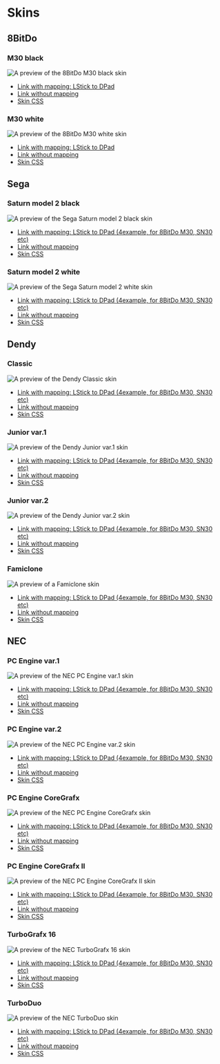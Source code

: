 # Skins

## 8BitDo

### M30 black

![A preview of the 8BitDo M30 black skin](https://raw.githubusercontent.com/frolovlife/gamepadviewer-skins/refs/heads/main/preview/8bitdo-m30-black.svg "A preview of the 8BitDo M30 black skin")
- [Link with mapping: LStick to DPad](https://gamepadviewer.com/?p=1&css=https://frolovlife.github.io/gamepadviewer-skins/8bitdo/m30-black.css&map={"mapping":[{"targetType":"buttons","target":"14","disabled":false,"choiceOperand":"-","choiceType":"axes","choice":"0"},{"targetType":"buttons","target":"15","disabled":false,"choiceOperand":"%2B","choiceType":"axes","choice":"0"},{"targetType":"buttons","target":"12","disabled":false,"choiceOperand":"-","choiceType":"axes","choice":"1"},{"targetType":"buttons","target":"13","disabled":false,"choiceOperand":"%2B","choiceType":"axes","choice":"1"}]})
- [Link without mapping](https://gamepadviewer.com/?p=1&css=https://frolovlife.github.io/gamepadviewer-skins/8bitdo/m30-black.css)
- [Skin CSS](https://frolovlife.github.io/gamepadviewer-skins/8bitdo/m30-black.css)

### M30 white

![A preview of the 8BitDo M30 white skin](https://raw.githubusercontent.com/frolovlife/gamepadviewer-skins/refs/heads/main/preview/8bitdo-m30-white.svg "A preview of the 8BitDo M30 white skin")
- [Link with mapping: LStick to DPad](https://gamepadviewer.com/?p=1&css=https://frolovlife.github.io/gamepadviewer-skins/8bitdo/m30-white.css&map={"mapping":[{"targetType":"buttons","target":"14","disabled":false,"choiceOperand":"-","choiceType":"axes","choice":"0"},{"targetType":"buttons","target":"15","disabled":false,"choiceOperand":"%2B","choiceType":"axes","choice":"0"},{"targetType":"buttons","target":"12","disabled":false,"choiceOperand":"-","choiceType":"axes","choice":"1"},{"targetType":"buttons","target":"13","disabled":false,"choiceOperand":"%2B","choiceType":"axes","choice":"1"}]})
- [Link without mapping](https://gamepadviewer.com/?p=1&css=https://frolovlife.github.io/gamepadviewer-skins/8bitdo/m30-white.css)
- [Skin CSS](https://frolovlife.github.io/gamepadviewer-skins/8bitdo/m30-white.css)

## Sega

### Saturn model 2 black

![A preview of the Sega Saturn model 2 black skin](https://raw.githubusercontent.com/frolovlife/gamepadviewer-skins/refs/heads/main/preview/sega-saturn-m2-black.svg "A preview of the Sega Saturn model 2 black skin")
- [Link with mapping: LStick to DPad (4example, for 8BitDo M30, SN30 etc)](https://gamepadviewer.com/?p=1&css=https://frolovlife.github.io/gamepadviewer-skins/sega/saturn-model2-black.css&map={"mapping":[{"targetType":"buttons","target":"14","disabled":false,"choiceOperand":"-","choiceType":"axes","choice":"0"},{"targetType":"buttons","target":"15","disabled":false,"choiceOperand":"%2B","choiceType":"axes","choice":"0"},{"targetType":"buttons","target":"12","disabled":false,"choiceOperand":"-","choiceType":"axes","choice":"1"},{"targetType":"buttons","target":"13","disabled":false,"choiceOperand":"%2B","choiceType":"axes","choice":"1"}]})
- [Link without mapping](https://gamepadviewer.com/?p=1&css=https://frolovlife.github.io/gamepadviewer-skins/sega/saturn-model2-black.css)
- [Skin CSS](https://frolovlife.github.io/gamepadviewer-skins/sega/saturn-model2-black.css)

### Saturn model 2 white

![A preview of the Sega Saturn model 2 white skin](https://raw.githubusercontent.com/frolovlife/gamepadviewer-skins/refs/heads/main/preview/sega-saturn-m2-white.svg "A preview of the Sega Saturn model 2 white skin")
- [Link with mapping: LStick to DPad (4example, for 8BitDo M30, SN30 etc)](https://gamepadviewer.com/?p=1&css=https://frolovlife.github.io/gamepadviewer-skins/sega/saturn-model2-white.css&map={"mapping":[{"targetType":"buttons","target":"14","disabled":false,"choiceOperand":"-","choiceType":"axes","choice":"0"},{"targetType":"buttons","target":"15","disabled":false,"choiceOperand":"%2B","choiceType":"axes","choice":"0"},{"targetType":"buttons","target":"12","disabled":false,"choiceOperand":"-","choiceType":"axes","choice":"1"},{"targetType":"buttons","target":"13","disabled":false,"choiceOperand":"%2B","choiceType":"axes","choice":"1"}]})
- [Link without mapping](https://gamepadviewer.com/?p=1&css=https://frolovlife.github.io/gamepadviewer-skins/sega/saturn-model2-white.css)
- [Skin CSS](https://frolovlife.github.io/gamepadviewer-skins/sega/saturn-model2-white.css)


## Dendy

### Classic

![A preview of the Dendy Classic skin](https://raw.githubusercontent.com/frolovlife/gamepadviewer-skins/refs/heads/main/preview/dendy-classic.svg "A preview of the Dendy Classic skin")
- [Link with mapping: LStick to DPad (4example, for 8BitDo M30, SN30 etc)](https://gamepadviewer.com/?p=1&css=https://frolovlife.github.io/gamepadviewer-skins/dendy/classic.css&map={"mapping":[{"targetType":"buttons","target":"14","disabled":false,"choiceOperand":"-","choiceType":"axes","choice":"0"},{"targetType":"buttons","target":"15","disabled":false,"choiceOperand":"%2B","choiceType":"axes","choice":"0"},{"targetType":"buttons","target":"12","disabled":false,"choiceOperand":"-","choiceType":"axes","choice":"1"},{"targetType":"buttons","target":"13","disabled":false,"choiceOperand":"%2B","choiceType":"axes","choice":"1"}]})
- [Link without mapping](https://gamepadviewer.com/?p=1&css=https://frolovlife.github.io/gamepadviewer-skins/dendy/classic.css)
- [Skin CSS](https://frolovlife.github.io/gamepadviewer-skins/dendy/classic.css)

### Junior var.1

![A preview of the Dendy Junior var.1 skin](https://raw.githubusercontent.com/frolovlife/gamepadviewer-skins/refs/heads/main/preview/dendy-junior-v1.svg "A preview of the Dendy Junior var.1 skin")
- [Link with mapping: LStick to DPad (4example, for 8BitDo M30, SN30 etc)](https://gamepadviewer.com/?p=1&css=https://frolovlife.github.io/gamepadviewer-skins/dendy/junior-v1.css&map={"mapping":[{"targetType":"buttons","target":"14","disabled":false,"choiceOperand":"-","choiceType":"axes","choice":"0"},{"targetType":"buttons","target":"15","disabled":false,"choiceOperand":"%2B","choiceType":"axes","choice":"0"},{"targetType":"buttons","target":"12","disabled":false,"choiceOperand":"-","choiceType":"axes","choice":"1"},{"targetType":"buttons","target":"13","disabled":false,"choiceOperand":"%2B","choiceType":"axes","choice":"1"}]})
- [Link without mapping](https://gamepadviewer.com/?p=1&css=https://frolovlife.github.io/gamepadviewer-skins/dendy/junior-v1.css)
- [Skin CSS](https://frolovlife.github.io/gamepadviewer-skins/dendy/junior-v1.css)

### Junior var.2

![A preview of the Dendy Junior var.2 skin](https://raw.githubusercontent.com/frolovlife/gamepadviewer-skins/refs/heads/main/preview/dendy-junior-v2.svg "A preview of the Dendy Junior var.2 skin")
- [Link with mapping: LStick to DPad (4example, for 8BitDo M30, SN30 etc)](https://gamepadviewer.com/?p=1&css=https://frolovlife.github.io/gamepadviewer-skins/dendy/junior-v2.css&map={"mapping":[{"targetType":"buttons","target":"14","disabled":false,"choiceOperand":"-","choiceType":"axes","choice":"0"},{"targetType":"buttons","target":"15","disabled":false,"choiceOperand":"%2B","choiceType":"axes","choice":"0"},{"targetType":"buttons","target":"12","disabled":false,"choiceOperand":"-","choiceType":"axes","choice":"1"},{"targetType":"buttons","target":"13","disabled":false,"choiceOperand":"%2B","choiceType":"axes","choice":"1"}]})
- [Link without mapping](https://gamepadviewer.com/?p=1&css=https://frolovlife.github.io/gamepadviewer-skins/dendy/junior-v2.css)
- [Skin CSS](https://frolovlife.github.io/gamepadviewer-skins/dendy/junior-v2.css)

### Famiclone

![A preview of a Famiclone skin](https://raw.githubusercontent.com/frolovlife/gamepadviewer-skins/refs/heads/main/preview/famiclone.svg "A preview of a Famiclone skin")
- [Link with mapping: LStick to DPad (4example, for 8BitDo M30, SN30 etc)](https://gamepadviewer.com/?p=1&css=https://frolovlife.github.io/gamepadviewer-skins/dendy/famiclone.css&map={"mapping":[{"targetType":"buttons","target":"14","disabled":false,"choiceOperand":"-","choiceType":"axes","choice":"0"},{"targetType":"buttons","target":"15","disabled":false,"choiceOperand":"%2B","choiceType":"axes","choice":"0"},{"targetType":"buttons","target":"12","disabled":false,"choiceOperand":"-","choiceType":"axes","choice":"1"},{"targetType":"buttons","target":"13","disabled":false,"choiceOperand":"%2B","choiceType":"axes","choice":"1"}]})
- [Link without mapping](https://gamepadviewer.com/?p=1&css=https://frolovlife.github.io/gamepadviewer-skins/dendy/famiclone.css)
- [Skin CSS](https://frolovlife.github.io/gamepadviewer-skins/dendy/famiclone.css)


## NEC

### PC Engine var.1

![A preview of the NEC PC Engine var.1 skin](https://raw.githubusercontent.com/frolovlife/gamepadviewer-skins/refs/heads/main/preview/nec-pce-1.svg "A preview of the NEC PC Engine var.1 skin")
- [Link with mapping: LStick to DPad (4example, for 8BitDo M30, SN30 etc)](https://gamepadviewer.com/?p=1&css=https://frolovlife.github.io/gamepadviewer-skins/nec/pce-v1.css&map={"mapping":[{"targetType":"buttons","target":"14","disabled":false,"choiceOperand":"-","choiceType":"axes","choice":"0"},{"targetType":"buttons","target":"15","disabled":false,"choiceOperand":"%2B","choiceType":"axes","choice":"0"},{"targetType":"buttons","target":"12","disabled":false,"choiceOperand":"-","choiceType":"axes","choice":"1"},{"targetType":"buttons","target":"13","disabled":false,"choiceOperand":"%2B","choiceType":"axes","choice":"1"}]})
- [Link without mapping](https://gamepadviewer.com/?p=1&css=https://frolovlife.github.io/gamepadviewer-skins/nec/pce-v1.css)
- [Skin CSS](https://frolovlife.github.io/gamepadviewer-skins/nec/pce-v1.css)

### PC Engine var.2

![A preview of the NEC PC Engine var.2 skin](https://raw.githubusercontent.com/frolovlife/gamepadviewer-skins/refs/heads/main/preview/nec-pce-2.svg "A preview of the NEC PC Engine var.2 skin")
- [Link with mapping: LStick to DPad (4example, for 8BitDo M30, SN30 etc)](https://gamepadviewer.com/?p=1&css=https://frolovlife.github.io/gamepadviewer-skins/nec/pce-v2.css&map={"mapping":[{"targetType":"buttons","target":"14","disabled":false,"choiceOperand":"-","choiceType":"axes","choice":"0"},{"targetType":"buttons","target":"15","disabled":false,"choiceOperand":"%2B","choiceType":"axes","choice":"0"},{"targetType":"buttons","target":"12","disabled":false,"choiceOperand":"-","choiceType":"axes","choice":"1"},{"targetType":"buttons","target":"13","disabled":false,"choiceOperand":"%2B","choiceType":"axes","choice":"1"}]})
- [Link without mapping](https://gamepadviewer.com/?p=1&css=https://frolovlife.github.io/gamepadviewer-skins/nec/pce-v2.css)
- [Skin CSS](https://frolovlife.github.io/gamepadviewer-skins/nec/pce-v2.css)

### PC Engine CoreGrafx

![A preview of the NEC PC Engine CoreGrafx skin](https://raw.githubusercontent.com/frolovlife/gamepadviewer-skins/refs/heads/main/preview/nec-pce-cg.svg "A preview of the NEC PC Engine CoreGrafx skin")
- [Link with mapping: LStick to DPad (4example, for 8BitDo M30, SN30 etc)](https://gamepadviewer.com/?p=1&css=https://frolovlife.github.io/gamepadviewer-skins/nec/pce-cg.css&map={"mapping":[{"targetType":"buttons","target":"14","disabled":false,"choiceOperand":"-","choiceType":"axes","choice":"0"},{"targetType":"buttons","target":"15","disabled":false,"choiceOperand":"%2B","choiceType":"axes","choice":"0"},{"targetType":"buttons","target":"12","disabled":false,"choiceOperand":"-","choiceType":"axes","choice":"1"},{"targetType":"buttons","target":"13","disabled":false,"choiceOperand":"%2B","choiceType":"axes","choice":"1"}]})
- [Link without mapping](https://gamepadviewer.com/?p=1&css=https://frolovlife.github.io/gamepadviewer-skins/nec/pce-cg.css)
- [Skin CSS](https://frolovlife.github.io/gamepadviewer-skins/nec/pce-cg.css)

### PC Engine CoreGrafx II

![A preview of the NEC PC Engine CoreGrafx II skin](https://raw.githubusercontent.com/frolovlife/gamepadviewer-skins/refs/heads/main/preview/nec-pce-cg2.svg "A preview of the NEC PC Engine CoreGrafx II skin")
- [Link with mapping: LStick to DPad (4example, for 8BitDo M30, SN30 etc)](https://gamepadviewer.com/?p=1&css=https://frolovlife.github.io/gamepadviewer-skins/nec/pce-cg2.css&map={"mapping":[{"targetType":"buttons","target":"14","disabled":false,"choiceOperand":"-","choiceType":"axes","choice":"0"},{"targetType":"buttons","target":"15","disabled":false,"choiceOperand":"%2B","choiceType":"axes","choice":"0"},{"targetType":"buttons","target":"12","disabled":false,"choiceOperand":"-","choiceType":"axes","choice":"1"},{"targetType":"buttons","target":"13","disabled":false,"choiceOperand":"%2B","choiceType":"axes","choice":"1"}]})
- [Link without mapping](https://gamepadviewer.com/?p=1&css=https://frolovlife.github.io/gamepadviewer-skins/nec/pce-cg2.css)
- [Skin CSS](https://frolovlife.github.io/gamepadviewer-skins/nec/pce-cg2.css)

### TurboGrafx 16

![A preview of the NEC TurboGrafx 16 skin](https://raw.githubusercontent.com/frolovlife/gamepadviewer-skins/refs/heads/main/preview/nec-tg16.svg "A preview of the NEC TurboGrafx 16 skin")
- [Link with mapping: LStick to DPad (4example, for 8BitDo M30, SN30 etc)](https://gamepadviewer.com/?p=1&css=https://frolovlife.github.io/gamepadviewer-skins/nec/tg16.css&map={"mapping":[{"targetType":"buttons","target":"14","disabled":false,"choiceOperand":"-","choiceType":"axes","choice":"0"},{"targetType":"buttons","target":"15","disabled":false,"choiceOperand":"%2B","choiceType":"axes","choice":"0"},{"targetType":"buttons","target":"12","disabled":false,"choiceOperand":"-","choiceType":"axes","choice":"1"},{"targetType":"buttons","target":"13","disabled":false,"choiceOperand":"%2B","choiceType":"axes","choice":"1"}]})
- [Link without mapping](https://gamepadviewer.com/?p=1&css=https://frolovlife.github.io/gamepadviewer-skins/nec/tg16.css)
- [Skin CSS](https://frolovlife.github.io/gamepadviewer-skins/nec/tg16.css)

### TurboDuo

![A preview of the NEC TurboDuo skin](https://raw.githubusercontent.com/frolovlife/gamepadviewer-skins/refs/heads/main/preview/nec-td.svg "A preview of the NEC TurboDuo skin")
- [Link with mapping: LStick to DPad (4example, for 8BitDo M30, SN30 etc)](https://gamepadviewer.com/?p=1&css=https://frolovlife.github.io/gamepadviewer-skins/nec/td.css&map={"mapping":[{"targetType":"buttons","target":"14","disabled":false,"choiceOperand":"-","choiceType":"axes","choice":"0"},{"targetType":"buttons","target":"15","disabled":false,"choiceOperand":"%2B","choiceType":"axes","choice":"0"},{"targetType":"buttons","target":"12","disabled":false,"choiceOperand":"-","choiceType":"axes","choice":"1"},{"targetType":"buttons","target":"13","disabled":false,"choiceOperand":"%2B","choiceType":"axes","choice":"1"}]})
- [Link without mapping](https://gamepadviewer.com/?p=1&css=https://frolovlife.github.io/gamepadviewer-skins/nec/td.css)
- [Skin CSS](https://frolovlife.github.io/gamepadviewer-skins/nec/td.css)
